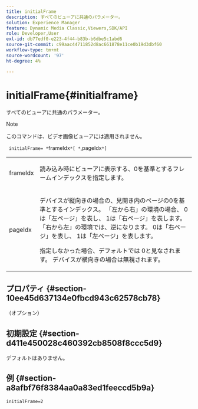 ```yaml
---
title: initialFrame
description: すべてのビューアに共通のパラメーター。
solution: Experience Manager
feature: Dynamic Media Classic,Viewers,SDK/API
role: Developer,User
exl-id: db77edf0-e223-4f44-b83b-b6dbe5c1abd6
source-git-commit: c99aac44711852d8ac661878e11ce0b19d3dbf60
workflow-type: tm+mt
source-wordcount: '97'
ht-degree: 4%

---
```


# initialFrame{#initialframe}

すべてのビューアに共通のパラメーター。

>[!NOTE]
>
>このコマンドは、ビデオ画像ビューアには適用されません。

` initialFrame= *`frameIdx`*[ *`,pageIdx`*]`

<table id="table_9B98C97485DD4DEB8A6ECBCE8DF6B886"> 
 <tbody> 
  <tr> 
   <td colname="col1"> <p> <span class="codeph"> <span class="varname"> frameIdx</span> </span> </p> </td> 
   <td colname="col2"> <p> 読み込み時にビューアに表示する、0を基準とするフレームインデックスを指定します。 </p> </td> 
  </tr> 
  <tr> 
   <td colname="col1"> <p><span class="codeph"><span class="varname"> pageIdx</span></span> </p> </td> 
   <td colname="col2"> <p>デバイスが縦向きの場合の、見開き内のページの0を基準とするインデックス。 「左から右」の環境の場合、<span class="codeph"> 0</span>は「左ページ」を表し、<span class="codeph"> 1</span>は「右ページ」を表します。 「右から左」の環境では、逆になります。<span class="codeph"> 0</span>は「右ページ」を表し、<span class="codeph"> 1</span>は「左ページ」を表します。 </p> <p>指定しなかった場合、デフォルトでは<span class="codeph"> 0</span>と見なされます。 デバイスが横向きの場合は無視されます。 </p> </td> 
  </tr> 
 </tbody> 
</table>

## プロパティ {#section-10ee45d637134e0fbcd943c62578cb78}

（オプション）

## 初期設定 {#section-d411e450028c460392cb8508f8ccc5d9}

デフォルトはありません。

## 例 {#section-a8afbf76f8384aa0a83ed1feeccd5b9a}

```
initialFrame=2
```
